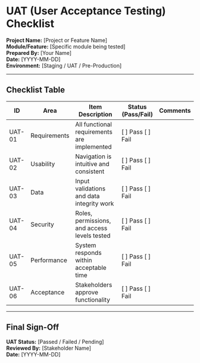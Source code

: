# UAT (User Acceptance Testing) Checklist

**Project Name:** [Project or Feature Name]  
**Module/Feature:** [Specific module being tested]  
**Prepared By:** [Your Name]  
**Date:** [YYYY-MM-DD]  
**Environment:** [Staging / UAT / Pre-Production]  

---

## Checklist Table

| ID     | Area          | Item Description                           | Status (Pass/Fail) | Comments             |
|--------|---------------|--------------------------------------------|--------------------|----------------------|
| UAT-01 | Requirements  | All functional requirements are implemented | [ ] Pass [ ] Fail |                      |
| UAT-02 | Usability     | Navigation is intuitive and consistent      | [ ] Pass [ ] Fail |                      |
| UAT-03 | Data          | Input validations and data integrity work   | [ ] Pass [ ] Fail |                      |
| UAT-04 | Security      | Roles, permissions, and access levels tested | [ ] Pass [ ] Fail |                      |
| UAT-05 | Performance   | System responds within acceptable time      | [ ] Pass [ ] Fail |                      |
| UAT-06 | Acceptance    | Stakeholders approve functionality          | [ ] Pass [ ] Fail |                      |

---

## Final Sign-Off

**UAT Status:** [Passed / Failed / Pending]  
**Reviewed By:** [Stakeholder Name]  
**Date:** [YYYY-MM-DD]  
